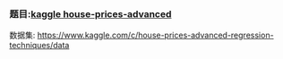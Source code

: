 




### 题目:[kaggle house-prices-advanced](https://www.kaggle.com/c/house-prices-advanced-regression-techniques)
数据集: https://www.kaggle.com/c/house-prices-advanced-regression-techniques/data

